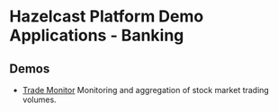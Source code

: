 # Hazelcast Platform Demo Applications - Banking

## Demos

* [Trade Monitor](./trade-monitor) Monitoring and aggregation of stock market trading volumes.

